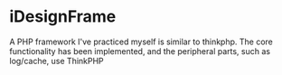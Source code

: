 # iDesignFrame
A PHP framework I've practiced myself is similar to thinkphp. The core functionality has been implemented, and the peripheral parts, such as log/cache, use ThinkPHP
